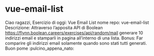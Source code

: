 # vue-email-list

Ciao ragazzi,
Esercizio di oggi: Vue Email List
nome repo: vue-email-list
Descrizione:
Attraverso l’apposita API di Boolean https://flynn.boolean.careers/exercises/api/random/mail
generare 10 indirizzi email e stamparli in pagina all’interno di una lista.
Bonus:
Far comparire gli indirizzi email solamente quando sono stati tutti generati.
Buon pome  :pulcino_appena_nato: